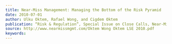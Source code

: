 ```yaml
---
title: Near-Miss Management: Managing the Bottom of the Risk Pyramid
date: 2010-07-01
author: Ulku Oktem, Rafael Wong, and Cigdem Oktem
publication: “Risk & Regulation”, Special Issue on Close Calls, Near-Misses and Early Warnings LSE Publication
source: http://www.nearmissmgmt.com/Oktem Wong Oktem LSE 2010.pdf
keywords:
---
```




